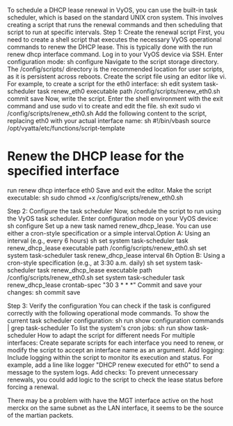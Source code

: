 To schedule a DHCP lease renewal in VyOS, you can use the built-in task scheduler, which is based on the standard UNIX cron system. This involves creating a script that runs the renewal commands and then scheduling that script to run at specific intervals. 
Step 1: Create the renewal script
First, you need to create a shell script that executes the necessary VyOS operational commands to renew the DHCP lease. This is typically done with the run renew dhcp interface <interface-name> command. 
Log in to your VyOS device via SSH.
Enter configuration mode:
sh
configure
Navigate to the script storage directory. The /config/scripts/ directory is the recommended location for user scripts, as it is persistent across reboots.
Create the script file using an editor like vi. For example, to create a script for the eth0 interface:
sh
edit system task-scheduler task renew_eth0 executable path /config/scripts/renew_eth0.sh
commit
save
Now, write the script. Enter the shell environment with the exit command and use sudo vi to create and edit the file.
sh
exit
sudo vi /config/scripts/renew_eth0.sh
Add the following content to the script, replacing eth0 with your actual interface name:
sh
#!/bin/vbash
source /opt/vyatta/etc/functions/script-template

# Renew the DHCP lease for the specified interface
run renew dhcp interface eth0
Save and exit the editor.
Make the script executable:
sh
sudo chmod +x /config/scripts/renew_eth0.sh
 
Step 2: Configure the task scheduler
Now, schedule the script to run using the VyOS task scheduler.
Enter configuration mode on your VyOS device:
sh
configure
Set up a new task named renew_dhcp_lease. You can use either a cron-style specification or a simple interval.Option A: Using an interval (e.g., every 6 hours)
sh
set system task-scheduler task renew_dhcp_lease executable path /config/scripts/renew_eth0.sh
set system task-scheduler task renew_dhcp_lease interval 6h
Option B: Using a cron-style specification (e.g., at 3:30 a.m. daily)
sh
set system task-scheduler task renew_dhcp_lease executable path /config/scripts/renew_eth0.sh
set system task-scheduler task renew_dhcp_lease crontab-spec "30 3 * * *"
Commit and save your changes:
sh
commit
save
 
Step 3: Verify the configuration
You can check if the task is configured correctly with the following operational mode commands.
To show the current task scheduler configuration:
sh
run show configuration commands | grep task-scheduler
To list the system's cron jobs:
sh
run show task-scheduler
How to adapt the script for different needs
For multiple interfaces: Create separate scripts for each interface you need to renew, or modify the script to accept an interface name as an argument.
Add logging: Include logging within the script to monitor its execution and status. For example, add a line like logger "DHCP renew executed for eth0" to send a message to the system logs.
Add checks: To prevent unnecessary renewals, you could add logic to the script to check the lease status before forcing a renewal.

There may be a problem with have the MGT interface active on the host merckx on the same subnet as the LAN interface, it seems to be the source of the martian packets.